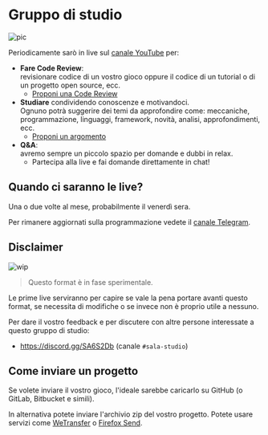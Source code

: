 # Gruppo di studio

![pic](https://user-images.githubusercontent.com/6860637/84149556-f1e32900-aa60-11ea-8234-2d15869854d0.png)

Periodicamente sarò in live sul [canale YouTube](https://www.youtube.com/c/CrystalBit) per:

- **Fare Code Review**:  
revisionare codice di un vostro gioco oppure il codice di un tutorial o di un progetto open source, ecc.
  - [Proponi una Code Review](https://github.com/crystal-bit/sala-studio/issues/new?assignees=&labels=&template=proponi-una-code-review.md&title=)
- **Studiare** condividendo conoscenze e motivandoci.  
Ognuno potrà suggerire dei temi da approfondire come: meccaniche, programmazione, linguaggi, framework, novità, analisi, approfondimenti, ecc. 
  - [Proponi un argomento](https://github.com/crystal-bit/sala-studio/issues/new?assignees=&labels=&template=proponi-un-argomento-di-studio.md&title=)
- **Q&A**:  
avremo sempre un piccolo spazio per domande e dubbi in relax.
  - Partecipa alla live e fai domande direttamente in chat!

## Quando ci saranno le live?

Una o due volte al mese, probabilmente il venerdì sera.

Per rimanere aggiornati sulla programmazione vedete il [canale Telegram](https://t.me/crystalbit).

## Disclaimer

![wip](https://user-images.githubusercontent.com/6860637/84149552-ee4fa200-aa60-11ea-8b53-31c1b7f4c879.png)

> Questo format è in fase sperimentale.

Le prime live serviranno per capire se vale la pena portare avanti questo format, se necessita di modifiche o se invece non è proprio utile a nessuno.

Per dare il vostro feedback e per discutere con altre persone interessate a questo gruppo di studio:  

- https://discord.gg/SA6S2Db (canale `#sala-studio`)

## Come inviare un progetto 

Se volete inviare il vostro gioco, l'ideale sarebbe caricarlo su GitHub (o GitLab, Bitbucket e simili).

In alternativa potete inviare l'archivio zip del vostro progetto. Potete usare servizi come [WeTransfer](https://wetransfer.com/) o [Firefox Send](https://send.firefox.com/).
